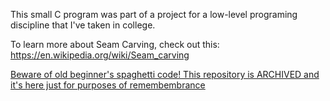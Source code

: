 This small C program was part of a project for a low-level programing discipline that I've taken in college.

To learn more about Seam Carving, check out this: https://en.wikipedia.org/wiki/Seam_carving


[Beware of old beginner's spaghetti code! This repository is ARCHIVED and it's here just for purposes of remembembrance](#)
